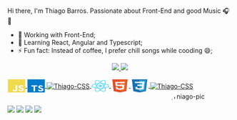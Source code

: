 Hi there, I'm Thiago Barros. Passionate about Front-End and good Music 🎧🎹

- 🔭 Working with Front-End;
- 🌱 Learning React, Angular and Typescript;
- ⚡ Fun fact: Instead of coffee, I prefer chill songs while cooding 😄; 

<div align="center">
  <a href="https://github.com/ThiagoBarrosDev">
  <img height="180em" src="https://github-readme-stats.vercel.app/api?username=ThiagoBarrosDev&show_icons=true&theme=dracula&include_all_commits=true&count_private=true"/>
  <img height="180em" src="https://github-readme-stats.vercel.app/api/top-langs/?username=ThiagoBarrosDev&layout=compact&langs_count=7&theme=dracula"/>
</div>
<div style="display: inline_block"><br>
  <img align="center" alt="Thiago-Js" height="30" width="40" src="https://raw.githubusercontent.com/devicons/devicon/master/icons/javascript/javascript-plain.svg">
  <img align="center" alt="Thiago-Ts" height="30" width="40" src="https://raw.githubusercontent.com/devicons/devicon/master/icons/typescript/typescript-plain.svg">
  <img align="center" alt="Thiago-CSS" height="30" width="40" src="https://cdn.jsdelivr.net/gh/devicons/devicon/icons/angularjs/angularjs-original.svg" >
  <img align="center" alt="Thiago-React" height="30" width="40" src="https://raw.githubusercontent.com/devicons/devicon/master/icons/react/react-original.svg">
  <img align="center" alt="Thiago-HTML" height="30" width="40" src="https://raw.githubusercontent.com/devicons/devicon/master/icons/html5/html5-original.svg">
  <img align="center" alt="Thiago-CSS" height="30" width="40" src="https://raw.githubusercontent.com/devicons/devicon/master/icons/css3/css3-original.svg">
  <img align="center" alt="Thiago-CSS" height="30" width="40" src="https://cdn.jsdelivr.net/gh/devicons/devicon/icons/tailwindcss/tailwindcss-plain.svg">
  <img align="right" alt="Thiago-pic" height="150" width="150" style="border-radius:50px;" src="https://cdn.discordapp.com/attachments/738948238224130108/933509568791711774/Webp.net-gifmaker.gif">
</div>
  
  ##
 
<div> 
  <a href="https://instagram.com/_tb.saantos" target="_blank"><img src="https://img.shields.io/badge/-Instagram-%23E4405F?style=for-the-badge&logo=instagram&logoColor=white" target="_blank"></a>
  <a href = "mailto:thiagosdbarros@gmail.com"><img src="https://img.shields.io/badge/-Gmail-%23333?style=for-the-badge&logo=gmail&logoColor=white" target="_blank"></a>
  <a href = "mailto:thiagosdbarros@gmail.com"><img src="https://img.shields.io/badge/WhatsApp-25D366?style=for-the-badge&logo=whatsapp&logoColor=white" target="_blank"></a>
  <a href="https://api.whatsapp.com/send?phone=5511970140617&text=" target="_blank"><img src="https://img.shields.io/badge/-LinkedIn-%230077B5?style=for-the-badge&logo=linkedin&logoColor=white" target="_blank"></a> 
</div>
